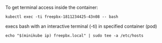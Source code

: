 To get terminal access inside the container:

`kubectl exec -ti freepbx-1811234425-43n08 -- bash`

execs bash with an interactive terminal (-ti) in specified container (pod)

`echo "$(minikube ip) freepbx.local" | sudo tee -a /etc/hosts`